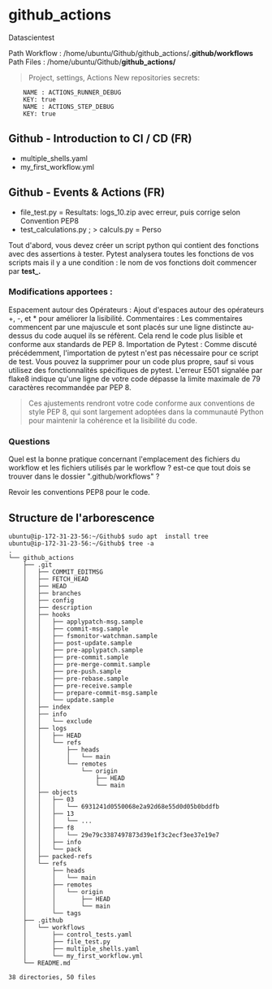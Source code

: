 # github_actions
Datascientest

Path Workflow : /home/ubuntu/Github/github_actions/**.github/workflows**
Path Files : /home/ubuntu/Github/**github_actions/**

> Project, settings, Actions New repositories secrets:
```
    NAME : ACTIONS_RUNNER_DEBUG
    KEY: true
    NAME : ACTIONS_STEP_DEBUG
    KEY: true
```

## Github - Introduction to CI / CD (FR)
* multiple_shells.yaml
* my_first_workflow.yml

## Github - Events & Actions (FR)
* file_test.py = Resultats: logs_10.zip avec erreur, puis corrige selon Convention PEP8
* test_calculations.py ; > calculs.py = Perso

Tout d'abord, vous devez créer un script python qui contient des fonctions avec des assertions à tester. 
Pytest analysera toutes les fonctions de vos scripts mais il y a une condition : 
le nom de vos fonctions doit commencer par **test_.**


### Modifications apportees :

Espacement autour des Opérateurs : Ajout d'espaces autour des opérateurs +, -, et * pour améliorer la lisibilité.
Commentaires : Les commentaires commencent par une majuscule et sont placés sur une ligne distincte au-dessus du code auquel ils se réfèrent. Cela rend le code plus lisible et conforme aux standards de PEP 8.
Importation de Pytest : Comme discuté précédemment, l'importation de pytest n'est pas nécessaire pour ce script de test. Vous pouvez la supprimer pour un code plus propre, sauf si vous utilisez des fonctionnalités spécifiques de pytest.
L'erreur E501 signalée par flake8 indique qu'une ligne de votre code dépasse la limite maximale de 79 caractères recommandée par PEP 8.

> Ces ajustements rendront votre code conforme aux conventions de style PEP 8, qui sont largement adoptées dans la communauté Python pour maintenir la cohérence et la lisibilité du code.

### Questions

Quel est la bonne pratique concernant l'emplacement des fichiers du workflow et les fichiers utilisés par le workflow ?
est-ce que tout dois se trouver dans le dossier ".github/workflows" ?

Revoir les conventions PEP8 pour le code. 

## Structure de l'arborescence

```
ubuntu@ip-172-31-23-56:~/Github$ sudo apt  install tree
ubuntu@ip-172-31-23-56:~/Github$ tree -a 
.
└── github_actions
    ├── .git
    │   ├── COMMIT_EDITMSG
    │   ├── FETCH_HEAD
    │   ├── HEAD
    │   ├── branches
    │   ├── config
    │   ├── description
    │   ├── hooks
    │   │   ├── applypatch-msg.sample
    │   │   ├── commit-msg.sample
    │   │   ├── fsmonitor-watchman.sample
    │   │   ├── post-update.sample
    │   │   ├── pre-applypatch.sample
    │   │   ├── pre-commit.sample
    │   │   ├── pre-merge-commit.sample
    │   │   ├── pre-push.sample
    │   │   ├── pre-rebase.sample
    │   │   ├── pre-receive.sample
    │   │   ├── prepare-commit-msg.sample
    │   │   └── update.sample
    │   ├── index
    │   ├── info
    │   │   └── exclude
    │   ├── logs
    │   │   ├── HEAD
    │   │   └── refs
    │   │       ├── heads
    │   │       │   └── main
    │   │       └── remotes
    │   │           └── origin
    │   │               ├── HEAD
    │   │               └── main
    │   ├── objects
    │   │   ├── 03
    │   │   │   └── 6931241d0550068e2a92d68e55d0d05b0bddfb
    │   │   ├── 13
    │   │   │   └── ...
    │   │   ├── f8
    │   │   │   └── 29e79c3387497873d39e1f3c2ecf3ee37e19e7
    │   │   ├── info
    │   │   └── pack
    │   ├── packed-refs
    │   └── refs
    │       ├── heads
    │       │   └── main
    │       ├── remotes
    │       │   └── origin
    │       │       ├── HEAD
    │       │       └── main
    │       └── tags
    ├── .github
    │   └── workflows
    │       ├── control_tests.yaml
    │       ├── file_test.py
    │       ├── multiple_shells.yaml
    │       └── my_first_workflow.yml
    └── README.md

38 directories, 50 files
```

